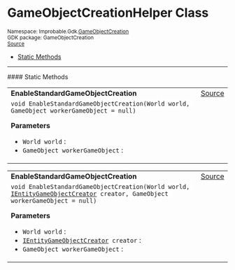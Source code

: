 
# GameObjectCreationHelper Class
<sup>
Namespace: Improbable.Gdk.<a href="{{urlRoot}}/api/game-object-creation-index">GameObjectCreation</a><br/>
GDK package: GameObjectCreation<br/>
<a href="https://www.github.com/spatialos/gdk-for-unity/blob/c62f1703b591ee684fba123ba0dc6c231eca5126/workers/unity/Packages/io.improbable.gdk.gameobjectcreation/GameObjectCreationHelper.cs/#L9">Source</a>
<style>
a code {
                    padding: 0em 0.25em!important;
}
code {
                    background-color: #ffffff!important;
}
</style>
</sup>
<nav id="pageToc" class="page-toc"><ul><li><a href="#static-methods">Static Methods</a>
</ul></nav>











</p>
<hr style="width:100%; border-top-color:#d8d8d8" />
#### Static Methods


</p>




<table width="100%">
    <tr>
        <td style="border-right:none"><a id="enablestandardgameobjectcreation-world-gameobject"></a><b>EnableStandardGameObjectCreation</b></td>
        <td style="border-left:none; text-align:right"><a href="https://www.github.com/spatialos/gdk-for-unity/blob/c62f1703b591ee684fba123ba0dc6c231eca5126/workers/unity/Packages/io.improbable.gdk.gameobjectcreation/GameObjectCreationHelper.cs/#L13">Source</a></td>
    </tr>
    <tr>
        <td colspan="2">
<code>void EnableStandardGameObjectCreation(World world, GameObject workerGameObject = null)</code></p>



</p>

<b>Parameters</b>

<ul>
<li><code>World world</code> : </li>
<li><code>GameObject workerGameObject</code> : </li>
</ul>





</td>
    </tr>
</table>


<table width="100%">
    <tr>
        <td style="border-right:none"><a id="enablestandardgameobjectcreation-world-ientitygameobjectcreator-gameobject"></a><b>EnableStandardGameObjectCreation</b></td>
        <td style="border-left:none; text-align:right"><a href="https://www.github.com/spatialos/gdk-for-unity/blob/c62f1703b591ee684fba123ba0dc6c231eca5126/workers/unity/Packages/io.improbable.gdk.gameobjectcreation/GameObjectCreationHelper.cs/#L26">Source</a></td>
    </tr>
    <tr>
        <td colspan="2">
<code>void EnableStandardGameObjectCreation(World world, <a href="{{urlRoot}}/api/game-object-creation/i-entity-game-object-creator">IEntityGameObjectCreator</a> creator, GameObject workerGameObject = null)</code></p>



</p>

<b>Parameters</b>

<ul>
<li><code>World world</code> : </li>
<li><code><a href="{{urlRoot}}/api/game-object-creation/i-entity-game-object-creator">IEntityGameObjectCreator</a> creator</code> : </li>
<li><code>GameObject workerGameObject</code> : </li>
</ul>





</td>
    </tr>
</table>







